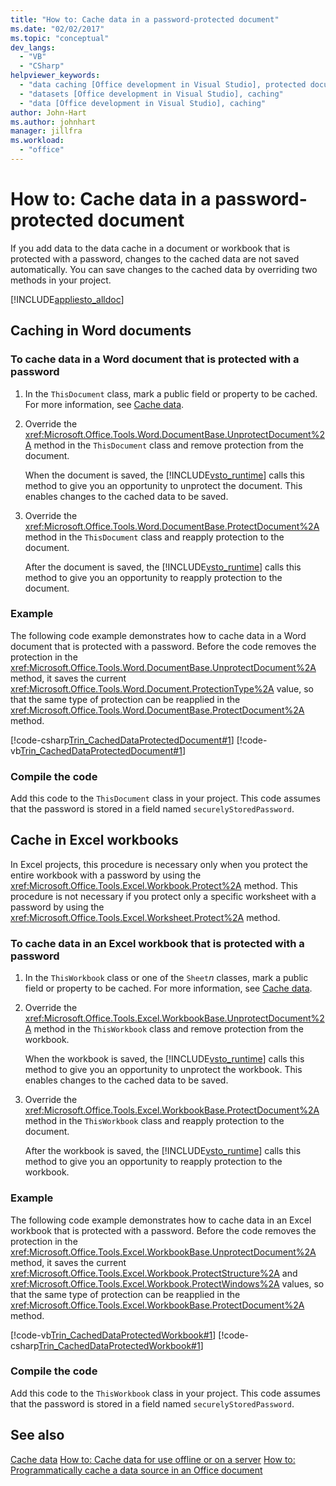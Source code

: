 ```yaml
---
title: "How to: Cache data in a password-protected document"
ms.date: "02/02/2017"
ms.topic: "conceptual"
dev_langs:
  - "VB"
  - "CSharp"
helpviewer_keywords:
  - "data caching [Office development in Visual Studio], protected documents"
  - "datasets [Office development in Visual Studio], caching"
  - "data [Office development in Visual Studio], caching"
author: John-Hart
ms.author: johnhart
manager: jillfra
ms.workload:
  - "office"
---
```

# How to: Cache data in a password-protected document
  If you add data to the data cache in a document or workbook that is protected with a password, changes to the cached data are not saved automatically. You can save changes to the cached data by overriding two methods in your project.

 [!INCLUDE[appliesto_alldoc](../vsto/includes/appliesto-alldoc-md.md)]

## Caching in Word documents

### To cache data in a Word document that is protected with a password

1.  In the `ThisDocument` class, mark a public field or property to be cached. For more information, see [Cache data](../vsto/caching-data.md).

2.  Override the <xref:Microsoft.Office.Tools.Word.DocumentBase.UnprotectDocument%2A> method in the `ThisDocument` class and remove protection from the document.

     When the document is saved, the [!INCLUDE[vsto_runtime](../vsto/includes/vsto-runtime-md.md)] calls this method to give you an opportunity to unprotect the document. This enables changes to the cached data to be saved.

3.  Override the <xref:Microsoft.Office.Tools.Word.DocumentBase.ProtectDocument%2A> method in the `ThisDocument` class and reapply protection to the document.

     After the document is saved, the [!INCLUDE[vsto_runtime](../vsto/includes/vsto-runtime-md.md)] calls this method to give you an opportunity to reapply protection to the document.

### Example
 The following code example demonstrates how to cache data in a Word document that is protected with a password. Before the code removes the protection in the <xref:Microsoft.Office.Tools.Word.DocumentBase.UnprotectDocument%2A> method, it saves the current <xref:Microsoft.Office.Tools.Word.Document.ProtectionType%2A> value, so that the same type of protection can be reapplied in the <xref:Microsoft.Office.Tools.Word.DocumentBase.ProtectDocument%2A> method.

 [!code-csharp[Trin_CachedDataProtectedDocument#1](../vsto/codesnippet/CSharp/Trin_CachedDataProtectedDocument/ThisDocument.cs#1)]
 [!code-vb[Trin_CachedDataProtectedDocument#1](../vsto/codesnippet/VisualBasic/Trin_CachedDataProtectedDocument/ThisDocument.vb#1)]

### Compile the code
 Add this code to the `ThisDocument` class in your project. This code assumes that the password is stored in a field named `securelyStoredPassword`.

## Cache in Excel workbooks
 In Excel projects, this procedure is necessary only when you protect the entire workbook with a password by using the <xref:Microsoft.Office.Tools.Excel.Workbook.Protect%2A> method. This procedure is not necessary if you protect only a specific worksheet with a password by using the <xref:Microsoft.Office.Tools.Excel.Worksheet.Protect%2A> method.

### To cache data in an Excel workbook that is protected with a password

1.  In the `ThisWorkbook` class or one of the `Sheet`*n* classes, mark a public field or property to be cached. For more information, see [Cache data](../vsto/caching-data.md).

2.  Override the <xref:Microsoft.Office.Tools.Excel.WorkbookBase.UnprotectDocument%2A> method in the `ThisWorkbook` class and remove protection from the workbook.

     When the workbook is saved, the [!INCLUDE[vsto_runtime](../vsto/includes/vsto-runtime-md.md)] calls this method to give you an opportunity to unprotect the workbook. This enables changes to the cached data to be saved.

3.  Override the <xref:Microsoft.Office.Tools.Excel.WorkbookBase.ProtectDocument%2A> method in the `ThisWorkbook` class and reapply protection to the document.

     After the workbook is saved, the [!INCLUDE[vsto_runtime](../vsto/includes/vsto-runtime-md.md)] calls this method to give you an opportunity to reapply protection to the workbook.

### Example
 The following code example demonstrates how to cache data in an Excel workbook that is protected with a password. Before the code removes the protection in the <xref:Microsoft.Office.Tools.Excel.WorkbookBase.UnprotectDocument%2A> method, it saves the current <xref:Microsoft.Office.Tools.Excel.Workbook.ProtectStructure%2A> and <xref:Microsoft.Office.Tools.Excel.Workbook.ProtectWindows%2A> values, so that the same type of protection can be reapplied in the <xref:Microsoft.Office.Tools.Excel.WorkbookBase.ProtectDocument%2A> method.

 [!code-vb[Trin_CachedDataProtectedWorkbook#1](../vsto/codesnippet/VisualBasic/Trin_CachedDataProtectedWorkbook/ThisWorkbook.vb#1)]
 [!code-csharp[Trin_CachedDataProtectedWorkbook#1](../vsto/codesnippet/CSharp/Trin_CachedDataProtectedWorkbook/ThisWorkbook.cs#1)]

### Compile the code
 Add this code to the `ThisWorkbook` class in your project. This code assumes that the password is stored in a field named `securelyStoredPassword`.

## See also
 [Cache data](../vsto/caching-data.md)
 [How to: Cache data for use offline or on a server](../vsto/how-to-cache-data-for-use-offline-or-on-a-server.md)
 [How to: Programmatically cache a data source in an Office document](../vsto/how-to-programmatically-cache-a-data-source-in-an-office-document.md)

